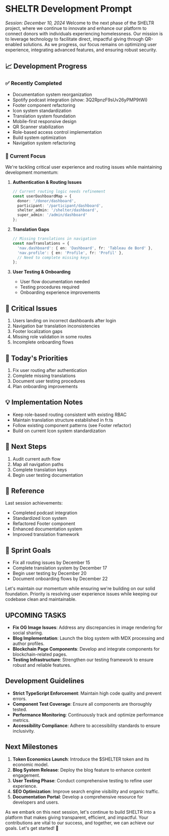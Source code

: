 # SHELTR Development Prompt
*Session: December 10, 2024*
Welcome to the next phase of the SHELTR project, where we continue to innovate and enhance our platform to connect donors with individuals experiencing homelessness. Our mission is to 
leverage technology to facilitate direct, impactful giving through QR-enabled solutions. As we progress, our focus remains on optimizing user experience, integrating advanced features, 
and ensuring robust security.

## 📈 Development Progress

### ✅ Recently Completed
- Documentation system reorganization
- Spotify podcast integration (show: 3Q2RpnzF9sUv26yPMP9tWI)
- Footer component refactoring
- Icon system standardization
- Translation system foundation
- Mobile-first responsive design
- QR Scanner stabilization
- Role-based access control implementation
- Build system optimization
- Navigation system refactoring

### 🎯 Current Focus
We're tackling critical user experience and routing issues while maintaining development momentum:

1. **Authentication & Routing Issues**
   ```typescript
   // Current routing logic needs refinement
   const userDashboardMap = {
     donor: '/donor/dashboard',
     participant: '/participant/dashboard',
     shelter_admin: '/shelter/dashboard',
     super_admin: '/admin/dashboard'
   };
   ```

2. **Translation Gaps**
   ```typescript
   // Missing translations in navigation
   const navTranslations = {
     'nav.dashboard': { en: 'Dashboard', fr: 'Tableau de Bord' },
     'nav.profile': { en: 'Profile', fr: 'Profil' },
     // Need to complete missing keys
   };
   ```

3. **User Testing & Onboarding**
   - User flow documentation needed
   - Testing procedures required
   - Onboarding experience improvements

## 🚨 Critical Issues
1. Users landing on incorrect dashboards after login
2. Navigation bar translation inconsistencies
3. Footer localization gaps
4. Missing role validation in some routes
5. Incomplete onboarding flows

## 🎯 Today's Priorities
1. Fix user routing after authentication
2. Complete missing translations
3. Document user testing procedures
4. Plan onboarding improvements

## 💡 Implementation Notes
- Keep role-based routing consistent with existing RBAC
- Maintain translation structure established in fr.ts
- Follow existing component patterns (see Footer refactor)
- Build on current Icon system standardization

## 🔄 Next Steps
1. Audit current auth flow
2. Map all navigation paths
3. Complete translation keys
4. Begin user testing documentation

## 📝 Reference
Last session achievements:
- Completed podcast integration
- Standardized Icon system
- Refactored Footer component
- Enhanced documentation system
- Improved translation framework

## 🎯 Sprint Goals
- Fix all routing issues by December 15
- Complete translation system by December 17
- Begin user testing by December 20
- Document onboarding flows by December 22

Let's maintain our momentum while ensuring we're building on our solid foundation. Priority is resolving user experience issues while keeping our codebase clean and maintainable.

## UPCOMING TASKS

- **Fix OG Image Issues**: Address any discrepancies in image rendering for social sharing.
- **Blog Implementation**: Launch the blog system with MDX processing and author profiles.
- **Blockchain Page Components**: Develop and integrate components for blockchain-related pages.
- **Testing Infrastructure**: Strengthen our testing framework to ensure robust and reliable features.

## Development Guidelines

- **Strict TypeScript Enforcement**: Maintain high code quality and prevent errors.
- **Component Test Coverage**: Ensure all components are thoroughly tested.
- **Performance Monitoring**: Continuously track and optimize performance metrics.
- **Accessibility Compliance**: Adhere to accessibility standards to ensure inclusivity.

## Next Milestones

1. **Token Economics Launch**: Introduce the $SHELTER token and its economic model.
2. **Blog System Release**: Deploy the blog feature to enhance content engagement.
3. **User Testing Phase**: Conduct comprehensive testing to refine user experience.
4. **SEO Optimization**: Improve search engine visibility and organic traffic.
5. **Documentation Portal**: Develop a comprehensive resource for developers and users.

As we embark on this next session, let's continue to build SHELTR into a platform that makes giving transparent, efficient, and impactful. Your contributions are vital to our success, 
and together, we can achieve our goals. Let's get started! 🚀